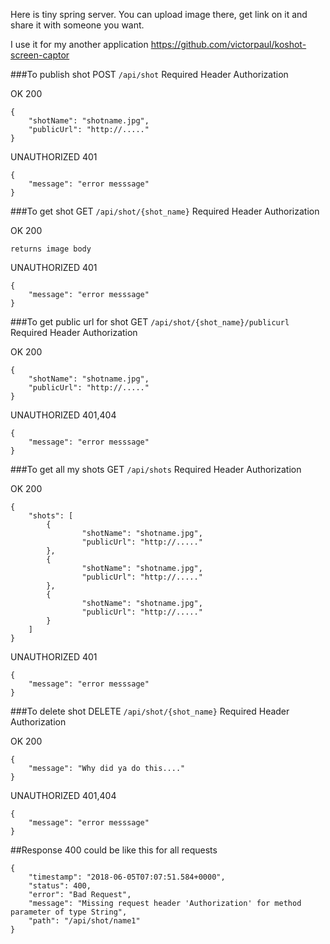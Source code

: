 Here is tiny spring server. You can upload image there, get link on it and share it with someone you want.

I use it for my another application https://github.com/victorpaul/koshot-screen-captor

###To publish shot
POST `/api/shot`
Required Header Authorization

OK 200

    {
        "shotName": "shotname.jpg",
        "publicUrl": "http://....."
    }
    
UNAUTHORIZED 401 

    {
        "message": "error messsage"
    }

###To get shot
GET `/api/shot/{shot_name}`
Required Header Authorization

OK 200

    returns image body

UNAUTHORIZED 401 

    {
        "message": "error messsage"
    }


###To get public url for shot 
GET `/api/shot/{shot_name}/publicurl`
Required Header Authorization

OK 200

    {
        "shotName": "shotname.jpg",
        "publicUrl": "http://....."
    }
    
UNAUTHORIZED 401,404 

    {
        "message": "error messsage"
    }

###To get all my shots
GET `/api/shots`
Required Header Authorization

OK 200

    {
        "shots": [
            {
                    "shotName": "shotname.jpg",
                    "publicUrl": "http://....."
            },
            {
                    "shotName": "shotname.jpg",
                    "publicUrl": "http://....."
            },
            {
                    "shotName": "shotname.jpg",
                    "publicUrl": "http://....."
            }
        ]
    }
    
UNAUTHORIZED 401 

    {
        "message": "error messsage"
    }

###To delete shot
DELETE `/api/shot/{shot_name}`
Required Header Authorization

OK 200

    {
        "message": "Why did ya do this...."
    }
    
UNAUTHORIZED 401,404

    {
        "message": "error messsage"
    }
    
    
##Response 400 could be like this for all requests

    {
        "timestamp": "2018-06-05T07:07:51.584+0000",
        "status": 400,
        "error": "Bad Request",
        "message": "Missing request header 'Authorization' for method parameter of type String",
        "path": "/api/shot/name1"
    }